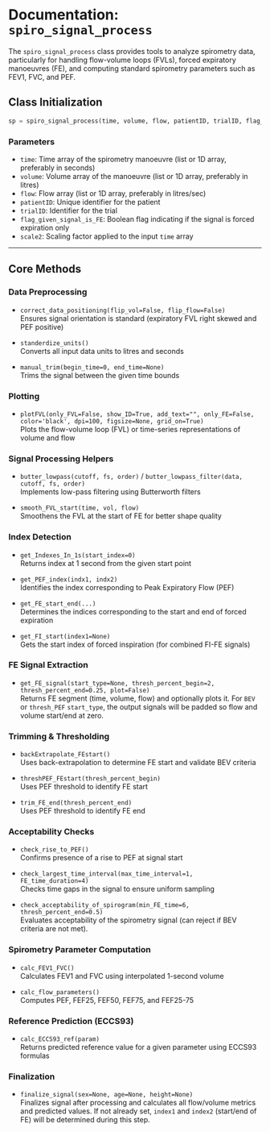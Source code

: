 # Documentation: `spiro_signal_process`

The `spiro_signal_process` class provides tools to analyze spirometry data, particularly for handling flow-volume loops (FVLs), forced expiratory manoeuvres (FE), and computing standard spirometry parameters such as FEV1, FVC, and PEF.

## Class Initialization

```python
sp = spiro_signal_process(time, volume, flow, patientID, trialID, flag_given_signal_is_FE, scale2)
```

### Parameters

* `time`: Time array of the spirometry manoeuvre (list or 1D array, preferably in seconds)
* `volume`: Volume array of the manoeuvre (list or 1D array, preferably in litres)
* `flow`: Flow array (list or 1D array, preferably in litres/sec)
* `patientID`: Unique identifier for the patient
* `trialID`: Identifier for the trial
* `flag_given_signal_is_FE`: Boolean flag indicating if the signal is forced expiration only
* `scale2`: Scaling factor applied to the input `time` array

---

## Core Methods

### Data Preprocessing

* `correct_data_positioning(flip_vol=False, flip_flow=False)`  
  Ensures signal orientation is standard (expiratory FVL right skewed and PEF positive)

* `standerdize_units()`  
  Converts all input data units to litres and seconds

* `manual_trim(begin_time=0, end_time=None)`  
  Trims the signal between the given time bounds

### Plotting

* `plotFVL(only_FVL=False, show_ID=True, add_text="", only_FE=False, color='black', dpi=100, figsize=None, grid_on=True)`  
  Plots the flow-volume loop (FVL) or time-series representations of volume and flow

### Signal Processing Helpers

* `butter_lowpass(cutoff, fs, order)` / `butter_lowpass_filter(data, cutoff, fs, order)`  
  Implements low-pass filtering using Butterworth filters

* `smooth_FVL_start(time, vol, flow)`  
  Smoothens the FVL at the start of FE for better shape quality

### Index Detection

* `get_Indexes_In_1s(start_index=0)`  
  Returns index at 1 second from the given start point

* `get_PEF_index(indx1, indx2)`  
  Identifies the index corresponding to Peak Expiratory Flow (PEF)

* `get_FE_start_end(...)`  
  Determines the indices corresponding to the start and end of forced expiration

* `get_FI_start(index1=None)`  
  Gets the start index of forced inspiration (for combined FI-FE signals)

### FE Signal Extraction

* `get_FE_signal(start_type=None, thresh_percent_begin=2, thresh_percent_end=0.25, plot=False)`  
  Returns FE segment (time, volume, flow) and optionally plots it. For `BEV` or `thresh_PEF` `start_type`, the output signals will be padded so flow and volume start/end at zero.

### Trimming & Thresholding

* `backExtrapolate_FEstart()`  
  Uses back-extrapolation to determine FE start and validate BEV criteria

* `threshPEF_FEstart(thresh_percent_begin)`  
  Uses PEF threshold to identify FE start

* `trim_FE_end(thresh_percent_end)`  
  Uses PEF threshold to identify FE end

### Acceptability Checks

* `check_rise_to_PEF()`  
  Confirms presence of a rise to PEF at signal start

* `check_largest_time_interval(max_time_interval=1, FE_time_duration=4)`  
  Checks time gaps in the signal to ensure uniform sampling

* `check_acceptability_of_spirogram(min_FE_time=6, thresh_percent_end=0.5)`  
  Evaluates acceptability of the spirometry signal (can reject if BEV criteria are not met).

### Spirometry Parameter Computation

* `calc_FEV1_FVC()`  
  Calculates FEV1 and FVC using interpolated 1-second volume

* `calc_flow_parameters()`  
  Computes PEF, FEF25, FEF50, FEF75, and FEF25-75

### Reference Prediction (ECCS93)

* `calc_ECCS93_ref(param)`  
  Returns predicted reference value for a given parameter using ECCS93 formulas

### Finalization

* `finalize_signal(sex=None, age=None, height=None)`  
  Finalizes signal after processing and calculates all flow/volume metrics and predicted values. If not already set, `index1` and `index2` (start/end of FE) will be determined during this step.

